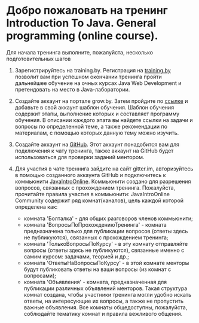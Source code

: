 # Добро пожаловать на тренинг Introduction To Java. General programming (online course).

Для начала тренинга выполните, пожалуйста, несколько подготовительных шагов

1. Зарегистрируйтесь на training.by.
   Регистрация на [training.by](https://training.by/#/Training/2160) позволит вам при успешном окончании тренинга пройти дальнейшее обучение на очных курсах Java Web   Development и претендовать на место в Java-лаборатории.
   
2. Создайте аккаунт на портале grow.by. Затем пройдите по [ссылке](https://grow.telescopeai.com/invite/AddTemplate/11184?mentorId=5814) и добавьте в свой аккаунт шаблон обучения.
   Шаблон обучения содержит этапы, выполнение которых и составляет программу обучения. В описании каждого эпата вы найдете ссылки на задачи и вопросы по определенной теме, а также рекомендации по материалам, с помощью которых данную тему можно изучить.
   
 3. Создайте аккаунт на [GitHub](github.com).
    Этот аккаунт понадобится вам для подключения к чату тренинга, также аккаунт на GitHub будет использоваться для проверки заданий ментором.
 
 4. Для участия в чате треннига зайдите на сайт gitter.im, авторизуйтесь в помощью созданного аккаунта GitHub и подключитесь к коммьюнити [JavaIntroOnline](https://gitter.im/JavaIntroOnline).
    Коммьюнити создано для разрешения вопросов, связанных с прохождением тренинга. Пожалуйста, прочитайте правила участия в коммьюнити:
    JavaIntroOnline Community содержит ряд комнат(каналов), цель каждой которой определена как:
     - комната 'Болталка' - для общих разговоров членов коммьюнити;
     - комната 'ВопросыПоПрохождениюТренинга' - комната предназначена только для публикации вопросов (ответы здесь не публикуются), связанных с прохождением тренинга;
     - комната 'ТолькоВопросыПоКурсу' - в эту комнату отправляйте вопросы (ответы здесь не публикуются), связанные именно с самим курсом: задачами, теорией и др.;
     - комната 'ОтветыНаВопросыПоКурсу' - в этой комнате менторы будут публиковать ответы на ваши вопросы (из комнат с вопросами);
     - комната 'Объявления' - комната, предназначенная для публикации различных объявлений менторов.
    Такая структура комнат создана, чтобы участники тренинга могли удобно искать ответы, на интересующие их вопросы, а также не пропустить важные объявления. Все комнаты общедоступны, пожалуйста, соблюдайте тематику комнат и правила вежливого общения.
    
   
   
   
